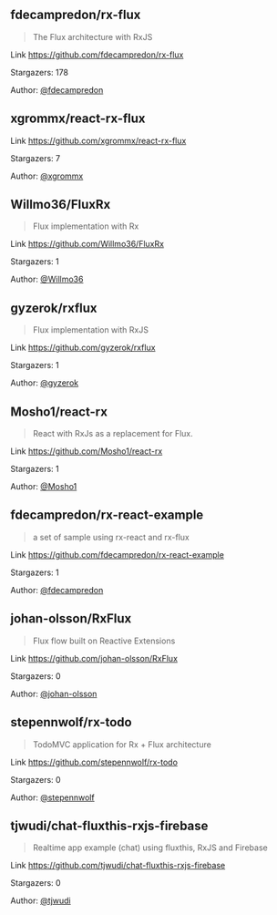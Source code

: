 ## fdecampredon/rx-flux

> The Flux architecture with RxJS

Link https://github.com/fdecampredon/rx-flux

Stargazers: 178

Author: [@fdecampredon](https://www.github.com/fdecampredon)
## xgrommx/react-rx-flux

>

Link https://github.com/xgrommx/react-rx-flux

Stargazers: 7

Author: [@xgrommx](https://www.github.com/xgrommx)
## Willmo36/FluxRx

> Flux implementation with Rx

Link https://github.com/Willmo36/FluxRx

Stargazers: 1

Author: [@Willmo36](https://www.github.com/Willmo36)
## gyzerok/rxflux

> Flux implementation with RxJS

Link https://github.com/gyzerok/rxflux

Stargazers: 1

Author: [@gyzerok](https://www.github.com/gyzerok)
## Mosho1/react-rx

> React with RxJs as a replacement for Flux.

Link https://github.com/Mosho1/react-rx

Stargazers: 1

Author: [@Mosho1](https://www.github.com/Mosho1)
## fdecampredon/rx-react-example

> a set of sample using rx-react and rx-flux

Link https://github.com/fdecampredon/rx-react-example

Stargazers: 1

Author: [@fdecampredon](https://www.github.com/fdecampredon)
## johan-olsson/RxFlux

> Flux flow built on Reactive Extensions

Link https://github.com/johan-olsson/RxFlux

Stargazers: 0

Author: [@johan-olsson](https://www.github.com/johan-olsson)
## stepennwolf/rx-todo

> TodoMVC application for Rx + Flux architecture

Link https://github.com/stepennwolf/rx-todo

Stargazers: 0

Author: [@stepennwolf](https://www.github.com/stepennwolf)
## tjwudi/chat-fluxthis-rxjs-firebase

> Realtime app example (chat) using fluxthis, RxJS and Firebase

Link https://github.com/tjwudi/chat-fluxthis-rxjs-firebase

Stargazers: 0

Author: [@tjwudi](https://www.github.com/tjwudi)
